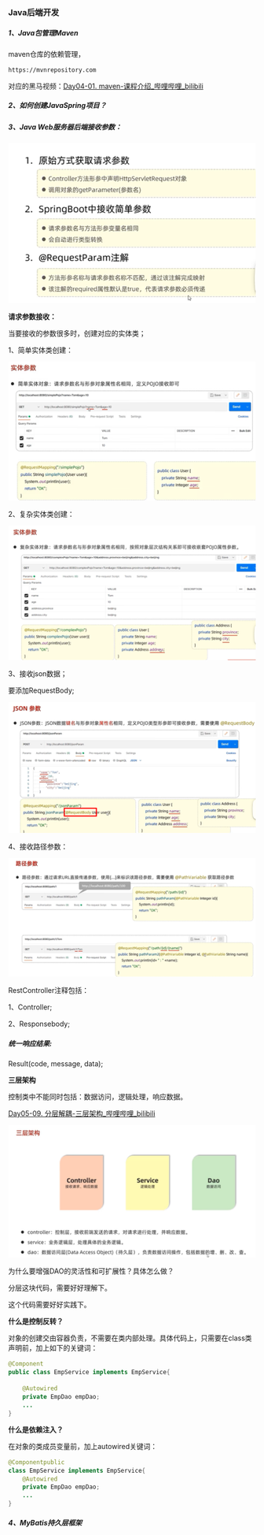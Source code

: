 ### Java后端开发

##### 1、Java包管理Maven

maven仓库的依赖管理，

```html
https://mvnrepository.com
```



对应的黑马视频：[Day04-01. maven-课程介绍_哔哩哔哩_bilibili](https://www.bilibili.com/video/BV1m84y1w7Tb?vd_source=b0e6d0da66db457c6afda440766d8139&spm_id_from=333.788.videopod.episodes&p=50)



##### 2、如何创建JavaSpring项目？



##### 3、Java Web服务器后端接收参数：

![image-20250707201919850](img/image-20250707201919850.png)

**请求参数接收：**

当要接收的参数很多时，创建对应的实体类；

1、简单实体类创建：

![image-20250707202301691](img/image-20250707202301691.png)

2、复杂实体类创建：

![image-20250707202452978](img/image-20250707202452978.png)

3、接收json数据；

要添加RequestBody;

![image-20250708071745354](img/image-20250708071745354.png)

4、接收路径参数：

![image-20250708072154119](img/image-20250708072154119.png)

RestController注释包括：

1、Controller;

2、Responsebody;



##### 统一响应结果:

Result(code, message, data);



**三层架构**

控制类中不能同时包括：数据访问，逻辑处理，响应数据。

[Day05-09. 分层解耦-三层架构_哔哩哔哩_bilibili](https://www.bilibili.com/video/BV1m84y1w7Tb/?spm_id_from=333.1391.0.0&p=75&vd_source=b0e6d0da66db457c6afda440766d8139)

![image-20250708085914434](img/image-20250708085914434.png)

为什么要增强DAO的灵活性和可扩展性？具体怎么做？

分层这块代码，需要好好理解下。

这个代码需要好好实践下。



**什么是控制反转？**

对象的创建交由容器负责，不需要在类内部处理。具体代码上，只需要在class类声明前，加上如下的关键词：

```java
@Component
public class EmpService implements EmpService{
    
    @Autowired
    private EmpDao empDao;
    ...
}
```

**什么是依赖注入？**

在对象的类成员变量前，加上autowired关键词：

```java
@Componentpublic 
class EmpService implements EmpService{
    @Autowired    
    private EmpDao empDao;    
    ...
}
```



##### 4、MyBatis持久层框架





